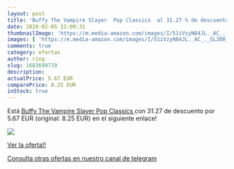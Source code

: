 ```yaml
---
layout: post
title: 'Buffy The Vampire Slayer  Pop Classics  al 31.27 % de descuento'
date: 2020-02-05 12:09:31
thumbnailImage: 'https://m.media-amazon.com/images/I/51iVzyN04JL._AC_._SL200_.jpg'
images: [ 'https://m.media-amazon.com/images/I/51iVzyN04JL._AC_._SL200_.jpg' ]
comments: true
category: ofertas
author: ring
slug: 1683690710
description:
actualPrice: 5.67 EUR
comparePrice: 8.25 EUR
inStock: true
---
```


Está [Buffy The Vampire Slayer  Pop Classics ](https://www.amazon.com/dp/1683690710/?tag=redken08-20) con 31.27 de descuento por 5.67 EUR (original: 8.25 EUR) en el siguiente enlace!

[![](https://m.media-amazon.com/images/I/51iVzyN04JL._AC_._SL200_.jpg)](https://www.amazon.com/dp/1683690710/?tag=redken08-20)

[Ver la oferta!!](https://www.amazon.com/dp/1683690710/?tag=redken08-20)

[Consulta otras ofertas en nuestro canal de telegram](https://t.me/s/ofertas25)
